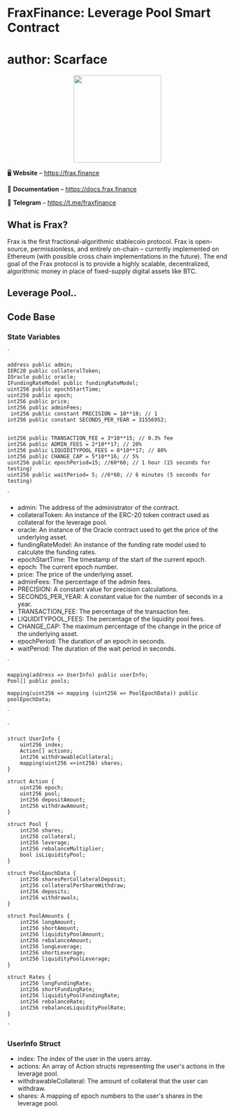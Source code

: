 # FraxFinance: Leverage Pool Smart Contract
# author: Scarface
<p align="center">
  <img width="200" height="200" src="https://i.ibb.co/9HHVcGV/frax-logo.png">
</p>

<p align="center">

🖥 **Website** – https://frax.finance

📖 **Documentation** – https://docs.frax.finance

📲 **Telegram** – https://t.me/fraxfinance
</p>

## What is Frax?
Frax is the first fractional-algorithmic stablecoin protocol. Frax is open-source, permissionless, and entirely on-chain – currently implemented on Ethereum (with possible cross chain implementations in the future). The end goal of the Frax protocol is to provide a highly scalable, decentralized, algorithmic money in place of fixed-supply digital assets like BTC.

## Leverage Pool..


## Code Base

### State Variables

`

    address public admin;
    IERC20 public collateralToken;
    IOracle public oracle;
    IFundingRateModel public fundingRateModel;
    uint256 public epochStartTime;
    uint256 public epoch;
    int256 public price;
    int256 public adminFees;
     int256 public constant PRECISION = 10**18; // 1
    int256 public constant SECONDS_PER_YEAR = 31556952;
    

    int256 public TRANSACTION_FEE = 3*10**15; // 0.3% fee
    int256 public ADMIN_FEES = 2*10**17; // 20%
    int256 public LIQUIDITYPOOL_FEES = 8*10**17; // 80%
    int256 public CHANGE_CAP = 5*10**16; // 5%
    uint256 public epochPeriod=15; //60*60; // 1 hour (15 seconds for testing)
    uint256 public waitPeriod= 5; //6*60; // 6 minutes (5 seconds for testing)
`
* admin: The address of the administrator of the contract.
* collateralToken: An instance of the ERC-20 token contract used as collateral for the leverage pool.
* oracle: An instance of the Oracle contract used to get the price of the underlying asset.
* fundingRateModel: An instance of the funding rate model used to calculate the funding rates.
* epochStartTime: The timestamp of the start of the current epoch.
* epoch: The current epoch number.
* price: The price of the underlying asset.
* adminFees: The percentage of the admin fees.
* PRECISION: A constant value for precision calculations.
* SECONDS_PER_YEAR: A constant value for the number of seconds in a year.
* TRANSACTION_FEE: The percentage of the transaction fee.
* LIQUIDITYPOOL_FEES: The percentage of the liquidity pool fees.
* CHANGE_CAP: The maximum percentage of the change in the price of the underlying asset.
* epochPeriod: The duration of an epoch in seconds.
* waitPeriod: The duration of the wait period in seconds.


`

    mapping(address => UserInfo) public userInfo;
    Pool[] public pools;
    
    mapping(uint256 => mapping (uint256 => PoolEpochData)) public poolEpochData;
`

`

    struct UserInfo {
        uint256 index;
        Action[] actions;
        int256 withdrawableCollateral;
        mapping(uint256 =>int256) shares;
    }
    
    struct Action {
        uint256 epoch;
        uint256 pool;
        int256 depositAmount;
        int256 withdrawAmount;
    }
    
    struct Pool {
        int256 shares;
        int256 collateral;
        int256 leverage;
        int256 rebalanceMultiplier;
        bool isLiquidityPool;
    }
    
    struct PoolEpochData {
        int256 sharesPerCollateralDeposit;
        int256 collateralPerShareWithdraw;
        int256 deposits;
        int256 withdrawals;
    }

    struct PoolAmounts {
        int256 longAmount;
        int256 shortAmount;
        int256 liquidityPoolAmount;
        int256 rebalanceAmount;
        int256 longLeverage;
        int256 shortLeverage;
        int256 liquidityPoolLeverage;
    }
    
    struct Rates {
        int256 longFundingRate;
        int256 shortFundingRate;
        int256 liquidityPoolFundingRate;
        int256 rebalanceRate;
        int256 rebalanceLiquidityPoolRate;
    }
    
    `


### UserInfo Struct
* index: The index of the user in the users array.
* actions: An array of Action structs representing the user's actions in the leverage pool.
* withdrawableCollateral: The amount of collateral that the user can withdraw.
* shares: A mapping of epoch numbers to the user's shares in the leverage pool.
